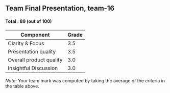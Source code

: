 ## Team Final Presentation, team-16

#### Total : 89 (out of 100)

| Component   | Grade   |
| ----------- | ---- |
| Clarity & Focus | 3.5  |
| Presentation quality | 3.5  |
| Overall product quality | 3.0  |
| Insightful Discussion | 3.0  |


_Note:_ Your team mark was computed by taking the average of the criteria in the table above.


